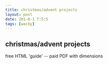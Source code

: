 ```yaml
---
title: christmas/advent projects
layout: post
date: 201-0-1 T:5:5
tags: [wacky]
---
```

## christmas/advent projects

free HTML 'guide' -- paid PDF with dimensions
